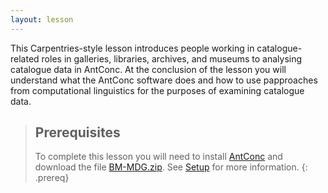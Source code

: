 ```yaml
---
layout: lesson
---
```

This Carpentries-style lesson introduces people working in catalogue-related roles in galleries, libraries, archives, and museums to analysing catalogue data in AntConc. At the conclusion of the lesson you will understand what the AntConc software does and how to use papproaches from computational linguistics for the purposes of examining catalogue data.

> ## Prerequisites
> To complete this lesson you will need to install [AntConc](http://www.laurenceanthony.net/software/antconc/) and download the file [BM-MDG.zip](https://github.com/CatalogueLegacies/antconc.github.io/blob/gh-pages/data/BM-MDG.zip).
> See [Setup](https://cataloguelegacies.github.io/antconc.github.io/setup.html) for more information.
{: .prereq}
